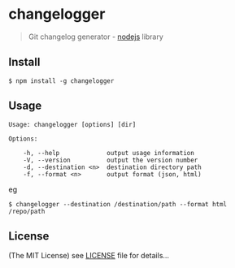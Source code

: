 # changelogger

> Git changelog generator - [nodejs](http://nodejs.org) library

## Install

    $ npm install -g changelogger

## Usage

    Usage: changelogger [options] [dir]

    Options:

        -h, --help             output usage information
        -V, --version          output the version number
        -d, --destination <n>  destination directory path
        -f, --format <n>       output format (json, html)

eg

    $ changelogger --destination /destination/path --format html /repo/path

## License

(The MIT License)
see [LICENSE](https://github.com/g4code/changelogger/blob/master/LICENSE) file for details...
